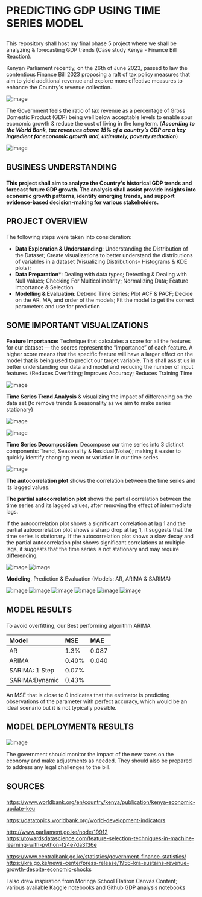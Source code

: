 # <p>PREDICTING GDP USING TIME SERIES MODEL<p>

This repository shall host my final phase 5 project where we shall be analyzing & forecasting GDP trends (Case study Kenya - Finance Bill Reaction).

Kenyan Parliament recently, on the 26th of June 2023, passed to law the contentious Finance Bill 2023 proposing a raft of tax policy measures that aim to yield additional revenue and explore more effective measures to enhance the Country's revenue collection.

![image](https://github.com/MarvinAgumba/TIME-SERIES-MODELLING-PROJECT/assets/122484885/9e92cba7-b0cd-4c92-bd18-e962f7baa3bd)

The Government feels the ratio of tax revenue as a percentage of Gross Domestic Product (GDP) being well below acceptable levels to enable spur economic growth & reduce the cost of living in the long term. (***According to the World Bank, tax revenues above 15% of a country’s GDP are a key ingredient for economic growth and, ultimately, poverty reduction***)

![image](https://github.com/MarvinAgumba/TIME-SERIES-MODELLING-PROJECT/assets/122484885/d6ecfb7d-18fc-4181-b934-adb35ac6f6ef)

## <p>BUSINESS UNDERSTANDING<p>

**This project shall aim to analyze the Country's historical GDP trends and forecast future GDP growth. The analysis shall assist provide insights into economic growth patterns, identify emerging trends, and support evidence-based decision-making for various stakeholders.**

## <p>PROJECT OVERVIEW<p>

The following steps were taken into consideration:
- **Data Exploration & Understanding**: Understanding the Distribution of the Dataset; Create visualizations to better understand the distributions of variables in a dataset  (Visualizing Distributions- Histograms & KDE plots);
- **Data Preparation***: Dealing with data types; Detecting & Dealing with Null Values; Checking For Multicollinearity; Normalizing Data; Feature Importance & Selection
- **Modelling & Evaluation**: Detrend Time Series; Plot ACF & PACF; Decide on the AR, MA, and order of the models; Fit the model to get the correct parameters and use for prediction

## <p>SOME IMPORTANT VISUALIZATIONS<p>

**Feature Importance:** Technique that calculates a score for all the features for our dataset — the scores represent the “importance” of each feature. A higher score means that the specific feature will have a larger effect on the model that is being used to predict our target variable. This shall assist us in better understanding our data and model and reducing the number of input features. (Reduces Overfitting; Improves Accuracy; Reduces Training Time

![image](https://github.com/MarvinAgumba/TIME-SERIES-MODELLING/assets/122484885/3684d435-c416-45d9-84ac-07877e51b58b)

**Time Series Trend Analysis** & visualizing the impact of differencing on the data set (to remove trends & seasonality as we aim to make series stationary)

![image](https://github.com/MarvinAgumba/TIME-SERIES-MODELLING/assets/122484885/10e55839-6871-4dbf-acb1-cfdf12b34f0d)

![image](https://github.com/MarvinAgumba/TIME-SERIES-MODELLING/assets/122484885/d8e494b4-8b04-4114-af73-c406589034f8)

**Time Series Decomposition:** Decompose our time series into 3 distinct components: Trend, Seasonality & Residual(Noise); making it easier to quickly identify changing mean or variation in our time series.

![image](https://github.com/MarvinAgumba/TIME-SERIES-MODELLING/assets/122484885/9ab1315c-1caf-4c80-958d-a948d72e983e)

**The autocorrelation plot** shows the correlation between the time series and its lagged values. 

**The partial autocorrelation plot** shows the partial correlation between the time series and its lagged values, after removing the effect of intermediate lags.

If the autocorrelation plot shows a significant correlation at lag 1 and the partial autocorrelation plot shows a sharp drop at lag 1, it suggests that the time series is stationary. If the autocorrelation plot shows a slow decay and the partial autocorrelation plot shows significant correlations at multiple lags, it suggests that the time series is not stationary and may require differencing.

![image](https://github.com/MarvinAgumba/TIME-SERIES-MODELLING/assets/122484885/5ca17ac0-2a20-4065-ae8e-2170c1912c04)
![image](https://github.com/MarvinAgumba/TIME-SERIES-MODELLING/assets/122484885/32981098-adb6-49b7-9d09-8d234976c829)

**Modeling**, Prediction & Evaluation (Models: AR, ARIMA & SARIMA)

![image](https://github.com/MarvinAgumba/TIME-SERIES-MODELLING/assets/122484885/261f68c8-954e-4651-acdf-e476e26d14bb)
![image](https://github.com/MarvinAgumba/TIME-SERIES-MODELLING/assets/122484885/64c4f25d-41c3-4c18-ae89-ab9bb7d2b50c)
![image](https://github.com/MarvinAgumba/TIME-SERIES-MODELLING/assets/122484885/25194413-2dab-4159-b2ff-fcea237c1f55)
![image](https://github.com/MarvinAgumba/TIME-SERIES-MODELLING/assets/122484885/0dc31c8d-3d1f-4d8e-99c3-8dd02af9f936)
![image](https://github.com/MarvinAgumba/TIME-SERIES-MODELLING/assets/122484885/46867283-a634-48b8-87ec-d3f82a895790)
![image](https://github.com/MarvinAgumba/TIME-SERIES-MODELLING/assets/122484885/0cf78e78-80b0-496e-9e27-26c4ef5bc766)

## <p>MODEL RESULTS<p>

To avoid overfitting, our Best performing algorithm ARIMA

| Model         | MSE   | MAE  |
|:--------------|:----- |:-----|
| AR            | 1.3%  | 0.087|
| ARIMA         | 0.40% | 0.040|
| SARIMA: 1 Step| 0.07% |      |
| SARIMA:Dynamic| 0.43% |      |

An MSE that is close to 0 indicates that the estimator is predicting observations of the parameter with perfect accuracy, which would be an ideal scenario but it is not typically possible.

## <p>MODEL DEPLOYMENT& RESULTS<P>

![image](https://github.com/MarvinAgumba/TIME-SERIES-MODELLING-PROJECT/assets/122484885/561bfe8e-9bf3-4f15-b0ec-970fbb24ed92)

The government should monitor the impact of the new taxes on the economy and make adjustments as needed. They should also be prepared to address any legal challenges to the bill.

## <p>SOURCES<p>

https://www.worldbank.org/en/country/kenya/publication/kenya-economic-update-keu

https://datatopics.worldbank.org/world-development-indicators

http://www.parliament.go.ke/node/19912 https://towardsdatascience.com/feature-selection-techniques-in-machine-learning-with-python-f24e7da3f36e

https://www.centralbank.go.ke/statistics/government-finance-statistics/ https://kra.go.ke/news-center/press-release/1956-kra-sustains-revenue-growth-despite-economic-shocks

I also drew inspiration from Moringa School Flatiron Canvas Content; various available Kaggle notebooks and Github GDP analysis notebooks
